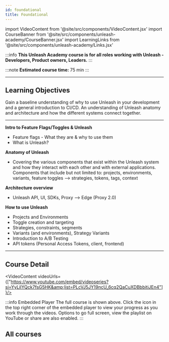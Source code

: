 ```yaml
---
id: foundational
title: Foundational
---
```

import VideoContent from '@site/src/components/VideoContent.jsx'
import CourseBanner from '@site/src/components/unleash-academy/CourseBanner.jsx'
import LearningLinks from '@site/src/components/unleash-academy/Links.jsx'

<CourseBanner level='beginners' description='Gain a baseline understanding of why to use Unleash in your development and a general introduction to CI/CD. An understanding of Unleash anatomy and architecture and how the different systems connect together.'/>

:::info
**This Unleash Academy course is for all roles working with Unleash - Developers, Product owners, Leaders.**
:::

:::note
**Estimated course time:** 75 min
:::

---

## Learning Objectives

Gain a baseline understanding of why to use Unleash in your development and a general introduction to CI/CD.
An understanding of Unleash anatomy and architecture and how the different systems connect together.

---


**Intro to Feature Flags/Toggles & Unleash**
  - Feature flags - What they are & why to use them
  - What is Unleash?

**Anatomy of Unleash**
  - Covering the various components that exist within the Unleash system and how they interact with each other and with external applications. Components that include but not limited to: projects, environments, variants, feature toggles --> strategies, tokens, tags, context

**Architecture overview**
  - Unleash API, UI, SDKs, Proxy --> Edge (Proxy 2.0)

**How to use Unleash**
- Projects and Environments
- Toggle creation and targeting
- Strategies, constraints, segments
- Variants (and environments), Strategy Variants
- Introduction to A/B Testing
- API tokens (Personal Access Tokens, client, frontend)

---

## Course Detail

<VideoContent videoUrls={["https://www.youtube.com/embed/videoseries?si=YyLiIYQck7fsG5HK&amp;list=PLcVJ5JY19ncU_6cq2QaCuXDBbbitiJEn4"]}/>


:::info Embedded Player
The full course is shown above.
Click the icon in the top right corner of the embedded player to view your progress as you work through the videos.
Options to go full screen, view the playlist on YouTube or share are also enabled.
:::

## All courses

<LearningLinks />
